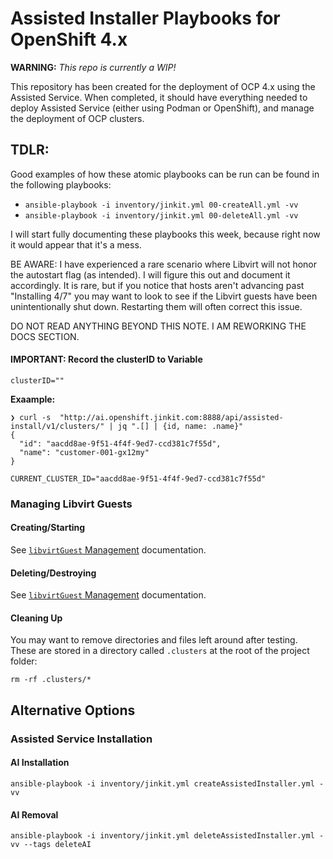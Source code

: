 # Assisted Installer Playbooks for OpenShift 4.x

**WARNING:** *This repo is currently a WIP!*

This repository has been created for the deployment of OCP 4.x using the Assisted Service. When completed, it should have everything needed to deploy Assisted Service (either using Podman or OpenShift), and manage the deployment of OCP clusters.

## TDLR:

Good examples of how these atomic playbooks can be run can be found in the following playbooks:
- `ansible-playbook -i inventory/jinkit.yml 00-createAll.yml -vv`
- `ansible-playbook -i inventory/jinkit.yml 00-deleteAll.yml -vv`

I will start fully documenting these playbooks this week, because right now it would appear that it's a mess.

BE AWARE: I have experienced a rare scenario where Libvirt will not honor the autostart flag (as intended). I will figure this out and document it accordingly. It is rare, but if you notice that hosts aren't advancing past "Installing 4/7" you may want to look to see if the Libvirt guests have been unintentionally shut down. Restarting them will often correct this issue.

DO NOT READ ANYTHING BEYOND THIS NOTE. I AM REWORKING THE DOCS SECTION.

#### IMPORTANT: Record the clusterID to Variable
```
clusterID=""
```

**Exaample:**
```
❯ curl -s  "http://ai.openshift.jinkit.com:8888/api/assisted-install/v1/clusters/" | jq ".[] | {id, name: .name}"
{
  "id": "aacdd8ae-9f51-4f4f-9ed7-ccd381c7f55d",
  "name": "customer-001-gx12my"
}

CURRENT_CLUSTER_ID="aacdd8ae-9f51-4f4f-9ed7-ccd381c7f55d"
```

### Managing Libvirt Guests

#### Creating/Starting
See [`libvirtGuest` Management](./docs/libvirtGuest.md#sub-section) documentation.

#### Deleting/Destroying
See [`libvirtGuest` Management](./docs/libvirtGuest.md#sub-section) documentation.



















#### Cleaning Up
You may want to remove directories and files left around after testing. These are stored in a directory called `.clusters` at the root of the project folder:
```
rm -rf .clusters/*
```

## Alternative Options




### Assisted Service Installation

#### AI Installation
```
ansible-playbook -i inventory/jinkit.yml createAssistedInstaller.yml -vv 
```

#### AI Removal
```
ansible-playbook -i inventory/jinkit.yml deleteAssistedInstaller.yml -vv --tags deleteAI
```



